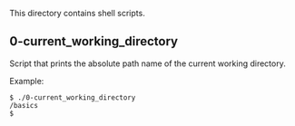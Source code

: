 This directory contains shell scripts.

## 0-current_working_directory
Script that prints the absolute path name of the current working directory.

Example:
```
$ ./0-current_working_directory
/basics
$
```